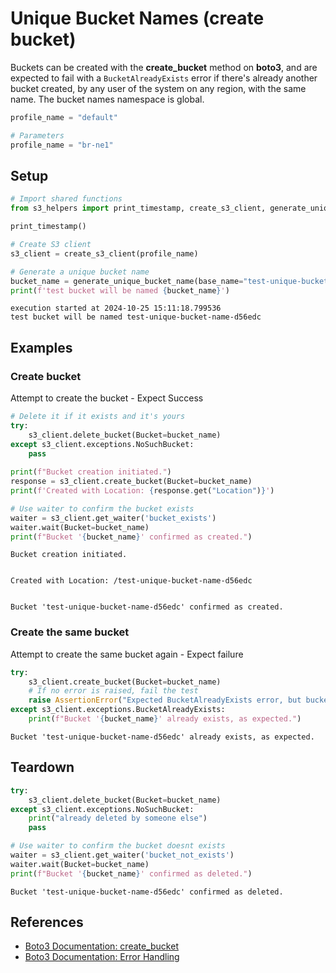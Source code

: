 # Unique Bucket Names (create bucket)

Buckets can be created with the **create_bucket** method on **boto3**, and are expected to fail with a `BucketAlreadyExists` error if there's already another bucket created, by any user of the system on any region, with the same name. The bucket names namespace is global.


```python
profile_name = "default"
```


```python
# Parameters
profile_name = "br-ne1"

```

## Setup


```python
# Import shared functions
from s3_helpers import print_timestamp, create_s3_client, generate_unique_bucket_name

print_timestamp()

# Create S3 client
s3_client = create_s3_client(profile_name)

# Generate a unique bucket name
bucket_name = generate_unique_bucket_name(base_name="test-unique-bucket-name")
print(f'test bucket will be named {bucket_name}')
```

    execution started at 2024-10-25 15:11:18.799536
    test bucket will be named test-unique-bucket-name-d56edc


## Examples

### Create bucket

Attempt to create the bucket - Expect Success


```python
# Delete it if it exists and it's yours
try:
    s3_client.delete_bucket(Bucket=bucket_name)
except s3_client.exceptions.NoSuchBucket:
    pass
    
print(f"Bucket creation initiated.")
response = s3_client.create_bucket(Bucket=bucket_name)
print(f'Created with Location: {response.get("Location")}')

# Use waiter to confirm the bucket exists
waiter = s3_client.get_waiter('bucket_exists')
waiter.wait(Bucket=bucket_name)
print(f"Bucket '{bucket_name}' confirmed as created.")
```

    Bucket creation initiated.


    Created with Location: /test-unique-bucket-name-d56edc


    Bucket 'test-unique-bucket-name-d56edc' confirmed as created.


### Create the same bucket
Attempt to create the same bucket again - Expect failure


```python
try:
    s3_client.create_bucket(Bucket=bucket_name)
    # If no error is raised, fail the test
    raise AssertionError("Expected BucketAlreadyExists error, but bucket was created successfully.")
except s3_client.exceptions.BucketAlreadyExists:
    print(f"Bucket '{bucket_name}' already exists, as expected.")
```

    Bucket 'test-unique-bucket-name-d56edc' already exists, as expected.


## Teardown


```python
try:
    s3_client.delete_bucket(Bucket=bucket_name)
except s3_client.exceptions.NoSuchBucket:
    print("already deleted by someone else")
    pass

# Use waiter to confirm the bucket doesnt exists
waiter = s3_client.get_waiter('bucket_not_exists')
waiter.wait(Bucket=bucket_name)
print(f"Bucket '{bucket_name}' confirmed as deleted.")
```

    Bucket 'test-unique-bucket-name-d56edc' confirmed as deleted.


## References

- [Boto3 Documentation: create_bucket](https://boto3.amazonaws.com/v1/documentation/api/latest/reference/services/s3/client/create_bucket.html)
- [Boto3 Documentation: Error Handling](https://boto3.amazonaws.com/v1/documentation/api/latest/guide/error-handling.html)
